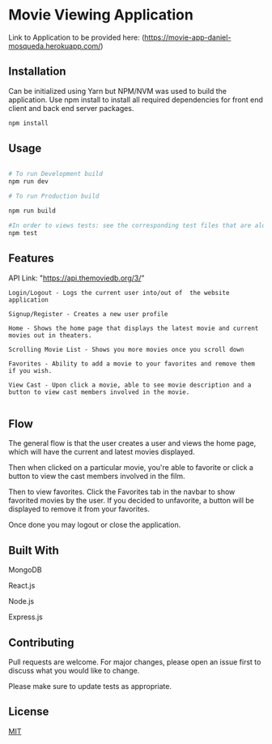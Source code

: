 # Movie Viewing Application


Link to Application to be provided here: (https://movie-app-daniel-mosqueda.herokuapp.com/)

<!-- (https://secure-anchorage-64469.herokuapp.com/) -->


## Installation

Can be initialized using Yarn but NPM/NVM was used to build the application. Use npm install to install all required dependencies for front end client and back end server packages. 

```bash
npm install 

```

## Usage

```python

# To run Development build
npm run dev

# To run Production build

npm run build

#In order to views tests: see the corresponding test files that are alongside the current files in the repository.
npm test

```

## Features

API Link: "https://api.themoviedb.org/3/"
```
Login/Logout - Logs the current user into/out of  the website application

Signup/Register - Creates a new user profile

Home - Shows the home page that displays the latest movie and current movies out in theaters.

Scrolling Movie List - Shows you more movies once you scroll down

Favorites - Ability to add a movie to your favorites and remove them if you wish.

View Cast - Upon click a movie, able to see movie description and a button to view cast members involved in the movie.


```

## Flow

The general flow is that the user creates a user and views the home page, which will have the current and latest movies displayed. 

Then when clicked on a particular movie, you're able to favorite or click a button to view the cast members involved in the film.

Then to view favorites. Click the Favorites tab in the navbar to show favorited movies by the user. If you decided to unfavorite, a button will be displayed to remove it from your favorites.

Once done you may logout or close the application. 

## Built With
MongoDB

React.js

Node.js

Express.js




## Contributing

Pull requests are welcome. For major changes, please open an issue first
to discuss what you would like to change.

Please make sure to update tests as appropriate.

## License

[MIT](https://choosealicense.com/licenses/mit/)
